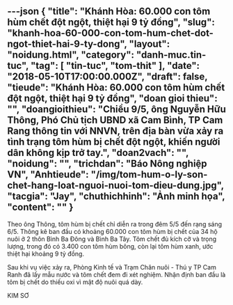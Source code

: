 ---json
{
    "title": "Khánh Hòa: 60.000 con tôm hùm chết đột ngột, thiệt hại 9 tỷ đồng",
    "slug": "khanh-hoa-60-000-con-tom-hum-chet-dot-ngot-thiet-hai-9-ty-dong",
    "layout": "noidung.html",
    "category": "danh-muc.tin-tuc",
    "tag": [
        "tin-tuc",
        "tom-thit"
    ],
    "date": "2018-05-10T17:00:00.000Z",
    "draft": false,
    "tieude": "Khánh Hòa: 60.000 con tôm hùm chết đột ngột, thiệt hại 9 tỷ đồng",
    "doan gioi thieu": "",
    "doangioithieu": "Chiều 9/5, ông Nguyễn Hữu Thông, Phó Chủ tịch UBND xã Cam Bình, TP Cam Rang thông tin với NNVN, trên địa bàn vừa xảy ra tình trạng tôm hùm bị chết đột ngột, khiến người dân không kịp trở tay.",
    "doan2vach": "",
    "noidung": "",
    "trichdan": "Báo Nông nghiệp VN",
    "Anhtieude": "/img/tom-hum-o-ly-son-chet-hang-loat-nguoi-nuoi-tom-dieu-dung.jpg",
    "tacgia": "Jay",
    "chuthichhinh": "Ảnh minh họa",
    "__content__": ""
}
---
<p><span style="font-size:14px">Theo &ocirc;ng Th&ocirc;ng, t&ocirc;m h&ugrave;m bị chết chỉ diễn ra trong đ&ecirc;m 5/5 đến rạng s&aacute;ng 6/5. Th&ocirc;ng k&ecirc; ban đầu c&oacute; khoảng 60.000 con t&ocirc;m h&ugrave;m bị chết của 34 hộ nu&ocirc;i ở 2 th&ocirc;n B&igrave;nh Ba Đ&ocirc;ng v&agrave; B&igrave;nh Ba T&acirc;y. T&ocirc;m chết đủ k&iacute;ch cỡ v&agrave; trọng lượng, trong đ&oacute; c&oacute; 3.400 con t&ocirc;m h&ugrave;m b&ocirc;ng, c&ograve;n lại t&ocirc;m h&ugrave;m xanh, ước thiệt hại khoảng 9 tỷ đồng.</span></p>

<p><span style="font-size:14px">Sau khi vụ việc xảy ra, Ph&ograve;ng Kinh tế v&agrave; Trạm Chăn nu&ocirc;i - Th&uacute; y TP Cam Ranh đ&atilde; lấy mẫu nước v&agrave; t&ocirc;m chết đem đi x&eacute;t nghiệm. Nhận định ban đầu l&agrave; t&ocirc;m bị chết do thiếu oxi v&igrave; mật độ nu&ocirc;i qu&aacute; d&agrave;y.</span></p>

<p><span style="font-size:14px">KIM SƠ</span></p>
